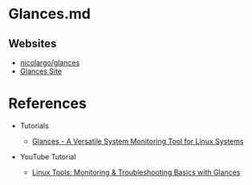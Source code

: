 # Glances.md

## Websites

* [nicolargo/glances](https://github.com/nicolargo/glances)
* [Glances Site](https://nicolargo.github.io/glances/)

# References

* Tutorials
  * [Glances - A Versatile System Monitoring Tool for Linux Systems](https://itsfoss.com/glances/)

* YouTube Tutorial
  * [Linux Tools: Monitoring & Troubleshooting Basics with Glances](https://www.youtube.com/watch?v=E3Ioopzt8ko)
  